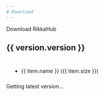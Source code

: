 ```yaml
---
# Download
---
```


Download RikkaHub

<script setup lang="ts">
import { ref } from 'vue'
import markdownit from 'markdown-it'
const md = markdownit()

const version = ref(null)
fetch('https://rikkahub-updates.rerere.me/')
    .then(res => res.json())
    .then(data => {
        version.value = data
    })

const content = ref('haha')
</script>

<div v-if="version">
  <h2>{{ version.version }}</h2>
  <div v-html="md.render(version.changelog)" class="changelog"/>
  <ul>
    <li v-for="item in version.downloads" :key="item.name">
      <a :href="item.url" :download="item.name">
        {{ item.name }}
      </a>
      <span v-if="item.size">
          ({{ item.size }})
      </span>
    </li>
  </ul>
</div>
<div v-else>
  Getting latest version...
</div>

<style scoped>
.changelog {
  background: var(--vp-custom-block-info-bg);
  padding: 10px 16px;
  border-radius: 5px;
}
</style>
